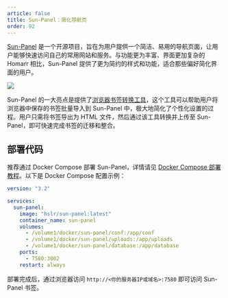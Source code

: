 ```yaml
---
article: false
title: Sun-Panel：简化导航页
order: 92
---
```


[Sun-Panel](https://github.com/hslr-s/sun-panel) 是一个开源项目，旨在为用户提供一个简洁、易用的导航页面，让用户能够快速访问自己的常用网站和服务。与功能更为丰富、界面更加复杂的 Homarr 相比，Sun-Panel 提供了更为简约的样式和功能，适合那些偏好简化界面的用户。

![](https://img.newzone.top/2024-03-21-09-53-45.png?imageMogr2/format/webp)

Sun-Panel 的一大亮点是提供了[浏览器书签转换工具](https://hslr-s.github.io/sun-panel-tool-page/#/)，这个工具可以帮助用户将浏览器中保存的书签批量导入到 Sun-Panel 中，极大地简化了个性化设置的过程。用户只需将书签导出为 HTML 文件，然后通过该工具转换并上传至 Sun-Panel，即可快速完成书签的迁移和整合。

## 部署代码

推荐通过 Docker Compose 部署 Sun-Panel，详情请见 [Docker Compose 部署教程](./#%E9%83%A8%E7%BD%B2%E6%95%99%E7%A8%8B)。以下是 Docker Compose 配置示例：

```yml
version: "3.2"

services:
  sun-panel:
    image: "hslr/sun-panel:latest"
    container_name: sun-panel
    volumes:
      - /volume1/docker/sun-panel/conf:/app/conf
      - /volume1/docker/sun-panel/uploads:/app/uploads
      - /volume1/docker/sun-panel/database:/app/database
    ports:
      - 7580:3002
    restart: always
```

部署完成后，通过浏览器访问 `http://<你的服务器IP或域名>:7580` 即可访问 Sun-Panel 书签。
